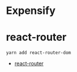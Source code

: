# Expensify

# react-router

```
yarn add react-router-dom
```

- [react-router](https://github.com/ReactTraining/react-router)
